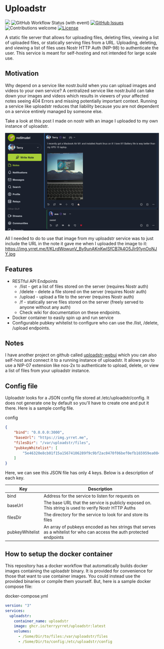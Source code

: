 # Uploadstr

![](https://img.shields.io/badge/rust-stable-blue.svg?logo=rust)
![GitHub Workflow Status (with event)](https://img.shields.io/github/actions/workflow/status/terryyrret/uploadstr/CI-CD.yml)
[![GitHub Issues](https://img.shields.io/github/issues/terryyrret/uploadstr.svg)](https://github.com/terryyrret/uploadstr/issues)
![Contributions welcome](https://img.shields.io/badge/contributions-welcome-orange.svg)
[![License](https://img.shields.io/badge/license-GNU_AGPL_v3-blue.svg)](https://opensource.org/license/agpl-v3/)

A static file server that allows for uploading files, deleting files, viewing a list of uploaded files, or statically serving files from a URL. Uploading, deleting, and viewing a list of files uses Nostr HTTP Auth (NIP-98) to authenticate the user. This service is meant for self-hosting and not intended for large scale use.

## Motivation
Why depend on a service like nostr.build when you can upload images and videos to your own service? A centralized service like nostr.build can take down your images and videos which results in viewers of your affected notes seeing 404 Errors and missing potentially important context. Running a service like uploadstr reduces that liability because you are not dependent on a service entirely managed by someone else.

Take a look at this post I made on nostr with an image I uploaded to my own instance of uploadstr.

![](static/example.png)

All I needed to do to use that image from my uploadstr service was to just include the URL in the note it gave me when I uploaded the image to it: <https://img.yrret.me/f/KLrdWqwunV_By9unAKnKwISfCB7A4O5JIr91ynOoNJY.jpg>

## Features
- RESTful API Endpoints
  - /list - get a list of files stored on the server (requires Nostr auth)
  - /delete - delete a file stored on the server (requires Nostr auth)
  - /upload - upload a file to the server (requires Nostr auth)
  - /f - statically serve files stored on the server (freely served to anyone without any auth)
  - Check wiki for documentation on these endpoints.
- Docker container to easily spin up and run service
- Configurable pubkey whitelist to configure who can use the /list, /delete, /upload endpoints.

## Notes
I have another project on github called [uploadstr-webui](https://github.com/terryyrret/uploadstr-webui) which you can also self-host and connect it to a running instance of uploadstr. It allows you to use a NIP-07 extension like nos-2x to authenticate to upload, delete, or view a list of files from your uploadstr instance.

## Config file
Uploadstr looks for a JSON config file stored at /etc/uploadstr/config. It does not generate one by default so you'll have to create one and put it there. Here is a sample config file.

config
``` json
{
    "bind": "0.0.0.0:3000",
    "baseUrl": "https://img.yrret.me",
    "filesDir": "/var/uploadstr/files",
    "pubkeyWhitelist": [
        "5e46320e8cb01f15a15674106289f9c9bf2ac0470f06bef0efb165959ea084de"
    ]
}
```

Here, we can see this JSON file has only 4 keys. Below is a description of each key.

| Key | Description |
|-----|---------------|
| bind | Address for the service to listen for requests on |
| baseUrl | The base URL that the service is publicly exposed on. This string is used to verify Nostr HTTP Auths | 
| filesDir | The directory for the service to look for and store its files |
| pubkeyWhitelist | An array of pubkeys encoded as hex strings that serves as a whitelist for who can access the auth protected endpoints |

## How to setup the docker container
This repository has a docker workflow that automatically builds docker images containing the uploadstr binary. It is provided for convenience for those that want to use container images. You could instead use the provided binaries or compile them yourself. But, here is a sample docker compose file:

docker-compose.yml
``` yaml
version: "3"
services:
  uploadstr:
    container_name: uploadstr
    image: ghcr.io/terryyrret/uploadstr:latest
    volumes:
      - /Some/Dir/to/files:/var/uploadstr/files
      - /Some/Dir/to/config:/etc/uploadstr/config
```
